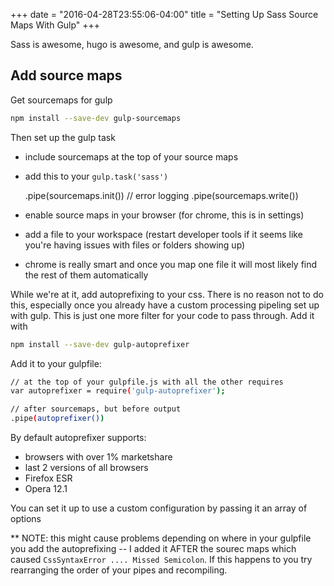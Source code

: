+++
date = "2016-04-28T23:55:06-04:00"
title = "Setting Up Sass Source Maps With Gulp"
+++

Sass is awesome, hugo is awesome, and gulp is awesome.

## Add source maps

Get sourcemaps for gulp

```bash
npm install --save-dev gulp-sourcemaps
```

Then set up the gulp task

- include sourcemaps at the top of your source maps
- add this to your `gulp.task('sass')`

    .pipe(sourcemaps.init())
    // error logging
    .pipe(sourcemaps.write())


- enable source maps in your browser (for chrome, this is in settings)
- add a file to your workspace (restart developer tools if it seems like you're having issues with files or folders showing up)
- chrome is really smart and once you map one file it will most likely find the rest of them automatically

While we're at it, add autoprefixing to your css. There is no reason not to do this, especially once you already have a custom processing pipeling set up with gulp. This is just one more filter for your code to pass through. Add it with

```bash
npm install --save-dev gulp-autoprefixer
```

Add it to your gulpfile:
```bash
// at the top of your gulpfile.js with all the other requires
var autoprefixer = require('gulp-autoprefixer');

// after sourcemaps, but before output
.pipe(autoprefixer())
```

By default autoprefixer supports:
- browsers with over 1% marketshare
- last 2 versions of all browsers
- Firefox ESR
- Opera 12.1

You can set it up to use a custom configuration by passing it an array of options


** NOTE: this might cause problems depending on where in your gulpfile you add the autoprefixing -- I added it AFTER the sourec maps which caused `CssSyntaxError .... Missed Semicolon`. If this happens to you try rearranging the order of your pipes and recompiling.

